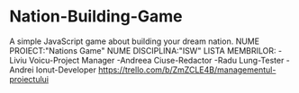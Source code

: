# Nation-Building-Game
A simple JavaScript game about building your dream nation.
NUME PROIECT:"Nations Game"
NUME DISCIPLINA:"ISW"
LISTA MEMBRILOR:
-Liviu Voicu-Project Manager
-Andreea Ciuse-Redactor
-Radu Lung-Tester
-Andrei Ionut-Developer
https://trello.com/b/ZmZCLE4B/managementul-proiectului
